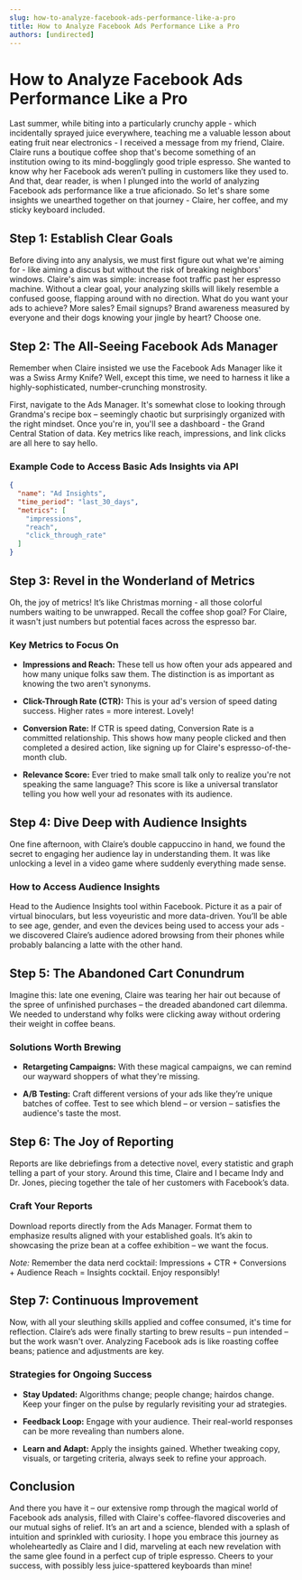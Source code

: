 ```yaml
---
slug: how-to-analyze-facebook-ads-performance-like-a-pro
title: How to Analyze Facebook Ads Performance Like a Pro
authors: [undirected]
---
```



# How to Analyze Facebook Ads Performance Like a Pro

Last summer, while biting into a particularly crunchy apple - which incidentally sprayed juice everywhere, teaching me a valuable lesson about eating fruit near electronics - I received a message from my friend, Claire. Claire runs a boutique coffee shop that's become something of an institution owing to its mind-bogglingly good triple espresso. She wanted to know why her Facebook ads weren’t pulling in customers like they used to. And that, dear reader, is when I plunged into the world of analyzing Facebook ads performance like a true aficionado. So let's share some insights we unearthed together on that journey - Claire, her coffee, and my sticky keyboard included.

## Step 1: Establish Clear Goals

Before diving into any analysis, we must first figure out what we're aiming for - like aiming a discus but without the risk of breaking neighbors' windows. Claire's aim was simple: increase foot traffic past her espresso machine. Without a clear goal, your analyzing skills will likely resemble a confused goose, flapping around with no direction. What do you want your ads to achieve? More sales? Email signups? Brand awareness measured by everyone and their dogs knowing your jingle by heart? Choose one.

## Step 2: The All-Seeing Facebook Ads Manager

Remember when Claire insisted we use the Facebook Ads Manager like it was a Swiss Army Knife? Well, except this time, we need to harness it like a highly-sophisticated, number-crunching monstrosity. 

First, navigate to the Ads Manager. It's somewhat close to looking through Grandma's recipe box – seemingly chaotic but surprisingly organized with the right mindset. Once you're in, you'll see a dashboard - the Grand Central Station of data. Key metrics like reach, impressions, and link clicks are all here to say hello.

### Example Code to Access Basic Ads Insights via API

```json
{
  "name": "Ad Insights",
  "time_period": "last_30_days",
  "metrics": [
    "impressions",
    "reach",
    "click_through_rate"
  ]
}
```

## Step 3: Revel in the Wonderland of Metrics

Oh, the joy of metrics! It’s like Christmas morning - all those colorful numbers waiting to be unwrapped. Recall the coffee shop goal? For Claire, it wasn't just numbers but potential faces across the espresso bar.

### Key Metrics to Focus On

* **Impressions and Reach:** These tell us how often your ads appeared and how many unique folks saw them. The distinction is as important as knowing the two aren't synonyms.

* **Click-Through Rate (CTR):** This is your ad's version of speed dating success. Higher rates = more interest. Lovely!

* **Conversion Rate:** If CTR is speed dating, Conversion Rate is a committed relationship. This shows how many people clicked and then completed a desired action, like signing up for Claire's espresso-of-the-month club.

* **Relevance Score:** Ever tried to make small talk only to realize you're not speaking the same language? This score is like a universal translator telling you how well your ad resonates with its audience.

## Step 4: Dive Deep with Audience Insights

One fine afternoon, with Claire’s double cappuccino in hand, we found the secret to engaging her audience lay in understanding them. It was like unlocking a level in a video game where suddenly everything made sense.

### How to Access Audience Insights

Head to the Audience Insights tool within Facebook. Picture it as a pair of virtual binoculars, but less voyeuristic and more data-driven. You’ll be able to see age, gender, and even the devices being used to access your ads - we discovered Claire’s audience adored browsing from their phones while probably balancing a latte with the other hand.

## Step 5: The Abandoned Cart Conundrum

Imagine this: late one evening, Claire was tearing her hair out because of the spree of unfinished purchases – the dreaded abandoned cart dilemma. We needed to understand why folks were clicking away without ordering their weight in coffee beans.

### Solutions Worth Brewing

* **Retargeting Campaigns:** With these magical campaigns, we can remind our wayward shoppers of what they're missing.

* **A/B Testing:** Craft different versions of your ads like they’re unique batches of coffee. Test to see which blend – or version – satisfies the audience's taste the most.

## Step 6: The Joy of Reporting

Reports are like debriefings from a detective novel, every statistic and graph telling a part of your story. Around this time, Claire and I became Indy and Dr. Jones, piecing together the tale of her customers with Facebook’s data. 

### Craft Your Reports

Download reports directly from the Ads Manager. Format them to emphasize results aligned with your established goals. It’s akin to showcasing the prize bean at a coffee exhibition – we want the focus.

*Note:* Remember the data nerd cocktail: Impressions + CTR + Conversions + Audience Reach = Insights cocktail. Enjoy responsibly!

## Step 7: Continuous Improvement

Now, with all your sleuthing skills applied and coffee consumed, it's time for reflection. Claire’s ads were finally starting to brew results – pun intended – but the work wasn't over. Analyzing Facebook ads is like roasting coffee beans; patience and adjustments are key.

### Strategies for Ongoing Success

* **Stay Updated:** Algorithms change; people change; hairdos change. Keep your finger on the pulse by regularly revisiting your ad strategies.

* **Feedback Loop:** Engage with your audience. Their real-world responses can be more revealing than numbers alone.

* **Learn and Adapt:** Apply the insights gained. Whether tweaking copy, visuals, or targeting criteria, always seek to refine your approach.

## Conclusion

And there you have it – our extensive romp through the magical world of Facebook ads analysis, filled with Claire's coffee-flavored discoveries and our mutual sighs of relief. It’s an art and a science, blended with a splash of intuition and sprinkled with curiosity. I hope you embrace this journey as wholeheartedly as Claire and I did, marveling at each new revelation with the same glee found in a perfect cup of triple espresso. Cheers to your success, with possibly less juice-spattered keyboards than mine!